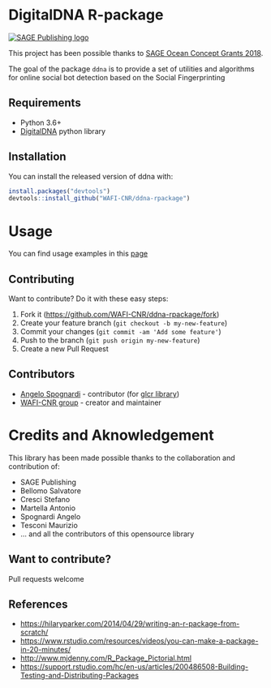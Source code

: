 # DigitalDNA R-package
[![SAGE Publishing logo](https://uk.sagepub.com/sites/all/themes/sage_corp/logo.svg)](https://uk.sagepub.com/en-gb/eur/home)

This project has been possible thanks to [SAGE Ocean Concept Grants 2018](https://ocean.sagepub.com/concept-grants).

The goal of the package `ddna` is to provide a set of utilities and algorithms for online social bot detection based on the Social Fingerprinting



## Requirements

- Python 3.6+
- [DigitalDNA](https://github.com/WAFI-CNR/ddna-toolbox) python library

## Installation

You can install the released version of ddna with:

``` r
install.packages("devtools")
devtools::install_github("WAFI-CNR/ddna-rpackage")
```

# Usage

You can find usage examples in this [page](examples/DigitalDNA.md)

## Contributing

Want to contribute? Do it with these easy steps:

1. Fork it (<https://github.com/WAFI-CNR/ddna-rpackage/fork>)
2. Create your feature branch (`git checkout -b my-new-feature`)
3. Commit your changes (`git commit -am 'Add some feature'`)
4. Push to the branch (`git push origin my-new-feature`)
5. Create a new Pull Request

## Contributors

- [Angelo Spognardi](https://angelospognardi.site.uniroma1.it/) - contributor (for [glcr library](https://github.com/WAFI-CNR/glcr))
- [WAFI-CNR group](https://github.com/WAFI-CNR) - creator and maintainer

# Credits and Aknowledgement

This library has been made possible thanks to the collaboration and contribution of:
- SAGE Publishing
- Bellomo Salvatore
- Cresci Stefano
- Martella Antonio
- Spognardi Angelo 
- Tesconi Maurizio
- ... and all the contributors of this opensource library

## Want to contribute?
Pull requests welcome

## References

- https://hilaryparker.com/2014/04/29/writing-an-r-package-from-scratch/
- https://www.rstudio.com/resources/videos/you-can-make-a-package-in-20-minutes/
- http://www.mjdenny.com/R_Package_Pictorial.html
- https://support.rstudio.com/hc/en-us/articles/200486508-Building-Testing-and-Distributing-Packages
